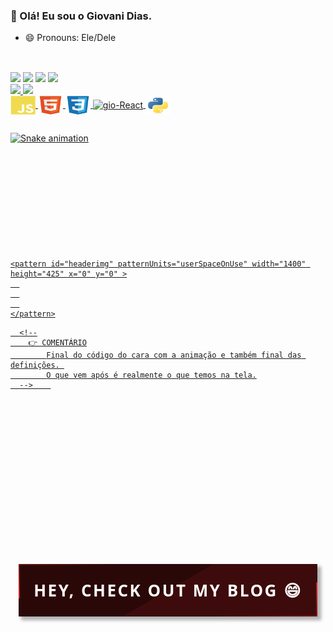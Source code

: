 
   ### 👋 Olá! Eu sou o **Giovani Dias**.

- 😄 Pronouns: Ele/Dele

##
<div style="display: inline_block"><br>
<a href="mailto:giovani.eb3@gmail.com" ><img src="https://img.shields.io/badge/Gmail-D14836?style=for-the-badge&logo=gmail&logoColor=white" target="_blank"></a>
<a href="https://www.instagram.com/giovanii.dias" target="_blank"><img src= 
"https://img.shields.io/badge/Instagram-E4405F?style=for-the-badge&logo=instagram&logoColor=white" target="_blank"></a>
<a href= "https://www.linkedin.com/in/giovani-dias-de-abreu-b5b272192" target="_blank"><img src= "https://img.shields.io/badge/LinkedIn-0077B5?style=for-the-badge&logo=linkedin&logoColor=white" target="_blank"></a>
<a href="#" target="_blank"><img src="https://img.shields.io/badge/Slack-4A154B?style=for-the-badge&logo=slack&logoColor=white" target="_blank"></a>
</div>


<div>
  <a href="https://github.com/giovaniidias">
  <img height="190em" src="https://github-readme-stats.vercel.app/api?username=giovaniidias&show_icons=true&theme=dark&include_all_commits=true&count_private=true"/>
  <img height="100em" src="https://github-readme-stats.vercel.app/api/top-langs/?username=giovaniidias&layout=compact&langs_count=7&theme=dark"/>
     </div>



<div>     
  <img align="center" alt="gio-Js" height="30" width="40" src="https://raw.githubusercontent.com/devicons/devicon/master/icons/javascript/javascript-plain.svg">
  <img align="center" alt="gio-HTML" height="30" width="40" src="https://raw.githubusercontent.com/devicons/devicon/master/icons/html5/html5-original.svg">
  <img align="center" alt="gio-CSS" height="30" width="40" src="https://raw.githubusercontent.com/devicons/devicon/master/icons/css3/css3-original.svg">
 <img align="center" alt="gio-React" height="30" width="40" src="https://cdn.jsdelivr.net/gh/devicons/devicon/icons/react/react-original-wordmark.svg" />
 <img align="center" alt="gio-Python" height="30" width="40" src="https://raw.githubusercontent.com/devicons/devicon/master/icons/python/python-original.svg">
 </div>

##

     
![Snake animation](https://github.com/giovaniidias/giovaniidias/blob/output/github-contribution-grid-snake.svg)


<svg width="1400" height="425" xmlns="http://www.w3.org/2000/svg">
  <defs>

    <pattern id="headerimg" patternUnits="userSpaceOnUse" width="1400" height="425" x="0" y="0" >
      
      
      
    </pattern>
  <style>
      
    
      #container {
        font-family:
          system-ui,
          -apple-system,
          'Segoe UI',
          Roboto,
          Helvetica,
          Arial,
          sans-serif,
          'Apple Color Emoji',
          'Segoe UI Emoji';
        display: flex;
        flex-direction: column;
        align-items: center;
        justify-content: center;
        margin: 0;
        width: 100%;
        height: 425px;
        text-align: center;
      }
      #container:hover{
        border:10px solid blue;
      }
      #cta{
        padding: 24px;
        font-size: 26px;
        font-weight:bold;
        color: #FFF;
        margin-top:200px;
        box-shadow: 5px 5px 5px 1px rgba(0, 0, 0, 0.3);
      }
      
      .animated-button {
        background: linear-gradient(-30deg, #0b1b3d 50%, #08142b 50%);
        padding: 20px 40px;
        margin: 12px;
        display: inline-block;
        -webkit-transform: translate(0%, 0%);
                transform: translate(0%, 0%);
        overflow: hidden;
        color: #d4e0f7;
        font-size: 20px;
        letter-spacing: 2.5px;
        text-align: center;
        text-transform: uppercase;
        text-decoration: none;
        -webkit-box-shadow: 0 20px 50px rgba(0, 0, 0, 0.5);
                box-shadow: 0 20px 50px rgba(0, 0, 0, 0.5);
      }
      .animated-button::before {
        content: '';
        position: absolute;
        top: 0px;
        left: 0px;
        width: 100%;
        height: 100%;
        background-color: #8592ad;
        opacity: 0;
        -webkit-transition: .2s opacity ease-in-out;
        transition: .2s opacity ease-in-out;
      }
      .animated-button:hover::before {
        opacity: 0.2;
      }
      .animated-button span {
        position: absolute;
      }
      .animated-button span:nth-child(1) {
        top: 0px;
        left: 0px;
        width: 100%;
        height: 2px;
        background: -webkit-gradient(linear, right top, left top, from(rgba(8, 20, 43, 0)), to(#2662d9));
        background: linear-gradient(to left, rgba(8, 20, 43, 0), #2662d9);
        -webkit-animation: 2s animateTop linear infinite;
                animation: 2s animateTop linear infinite;
      }
      @-webkit-keyframes animateTop {
        0% {
          -webkit-transform: translateX(100%);
                  transform: translateX(100%);
        }
        100% {
          -webkit-transform: translateX(-100%);
                  transform: translateX(-100%);
        }
      }
      @keyframes animateTop {
        0% {
          -webkit-transform: translateX(100%);
                  transform: translateX(100%);
        }
        100% {
          -webkit-transform: translateX(-100%);
                  transform: translateX(-100%);
        }
      }
      .animated-button span:nth-child(2) {
        top: 0px;
        right: 0px;
        height: 100%;
        width: 2px;
        background: -webkit-gradient(linear, left bottom, left top, from(rgba(8, 20, 43, 0)), to(#2662d9));
        background: linear-gradient(to top, rgba(8, 20, 43, 0), #2662d9);
        -webkit-animation: 2s animateRight linear -1s infinite;
                animation: 2s animateRight linear -1s infinite;
      }
      @-webkit-keyframes animateRight {
        0% {
          -webkit-transform: translateY(100%);
                  transform: translateY(100%);
        }
        100% {
          -webkit-transform: translateY(-100%);
                  transform: translateY(-100%);
        }
      }
      @keyframes animateRight {
        0% {
          -webkit-transform: translateY(100%);
                  transform: translateY(100%);
        }
        100% {
          -webkit-transform: translateY(-100%);
                  transform: translateY(-100%);
        }
      }
      .animated-button span:nth-child(3) {
        bottom: 0px;
        left: 0px;
        width: 100%;
        height: 2px;
        background: -webkit-gradient(linear, left top, right top, from(rgba(8, 20, 43, 0)), to(#2662d9));
        background: linear-gradient(to right, rgba(8, 20, 43, 0), #2662d9);
        -webkit-animation: 2s animateBottom linear infinite;
                animation: 2s animateBottom linear infinite;
      }
      @-webkit-keyframes animateBottom {
        0% {
          -webkit-transform: translateX(-100%);
                  transform: translateX(-100%);
        }
        100% {
          -webkit-transform: translateX(100%);
                  transform: translateX(100%);
        }
      }
      @keyframes animateBottom {
        0% {
          -webkit-transform: translateX(-100%);
                  transform: translateX(-100%);
        }
        100% {
          -webkit-transform: translateX(100%);
                  transform: translateX(100%);
        }
      }
      .animated-button span:nth-child(4) {
        top: 0px;
        left: 0px;
        height: 100%;
        width: 2px;
        background: -webkit-gradient(linear, left top, left bottom, from(rgba(8, 20, 43, 0)), to(#2662d9));
        background: linear-gradient(to bottom, rgba(8, 20, 43, 0), #2662d9);
        -webkit-animation: 2s animateLeft linear -1s infinite;
                animation: 2s animateLeft linear -1s infinite;
      }
      @-webkit-keyframes animateLeft {
        0% {
          -webkit-transform: translateY(-100%);
                  transform: translateY(-100%);
        }
        100% {
          -webkit-transform: translateY(100%);
                  transform: translateY(100%);
        }
      }
      @keyframes animateLeft {
        0% {
          -webkit-transform: translateY(-100%);
                  transform: translateY(-100%);
        }
        100% {
          -webkit-transform: translateY(100%);
                  transform: translateY(100%);
        }
      }
      .animated-button1 {
        background: linear-gradient(-30deg, #3d0b0b 50%, #2b0808 50%);
        padding: 20px 40px;
        margin: 12px;
        display: inline-block;
        -webkit-transform: translate(0%, 0%);
                transform: translate(0%, 0%);
        overflow: hidden;
        color: #f7d4d4;
        font-size: 20px;
        letter-spacing: 2.5px;
        text-align: center;
        text-transform: uppercase;
        text-decoration: none;
        -webkit-box-shadow: 0 20px 50px rgba(0, 0, 0, 0.5);
                box-shadow: 0 20px 50px rgba(0, 0, 0, 0.5);
      }
      .animated-button1::before {
        content: '';
        position: absolute;
        top: 0px;
        left: 0px;
        width: 100%;
        height: 100%;
        background-color: #ad8585;
        opacity: 0;
        -webkit-transition: .2s opacity ease-in-out;
        transition: .2s opacity ease-in-out;
      }
      .animated-button1:hover::before {
        opacity: 0.2;
      }
      .animated-button1 span {
        position: absolute;
      }
      .animated-button1 span:nth-child(1) {
        top: 0px;
        left: 0px;
        width: 100%;
        height: 2px;
        background: -webkit-gradient(linear, right top, left top, from(rgba(43, 8, 8, 0)), to(#d92626));
        background: linear-gradient(to left, rgba(43, 8, 8, 0), #d92626);
        -webkit-animation: 2s animateTop linear infinite;
                animation: 2s animateTop linear infinite;
      }
      @keyframes animateTop {
        0% {
          -webkit-transform: translateX(100%);
                  transform: translateX(100%);
        }
        100% {
          -webkit-transform: translateX(-100%);
                  transform: translateX(-100%);
        }
      }
      .animated-button1 span:nth-child(2) {
        top: 0px;
        right: 0px;
        height: 100%;
        width: 2px;
        background: -webkit-gradient(linear, left bottom, left top, from(rgba(43, 8, 8, 0)), to(#d92626));
        background: linear-gradient(to top, rgba(43, 8, 8, 0), #d92626);
        -webkit-animation: 2s animateRight linear -1s infinite;
                animation: 2s animateRight linear -1s infinite;
      }
      @keyframes animateRight {
        0% {
          -webkit-transform: translateY(100%);
                  transform: translateY(100%);
        }
        100% {
          -webkit-transform: translateY(-100%);
                  transform: translateY(-100%);
        }
      }
      .animated-button1 span:nth-child(3) {
        bottom: 0px;
        left: 0px;
        width: 100%;
        height: 2px;
        background: -webkit-gradient(linear, left top, right top, from(rgba(43, 8, 8, 0)), to(#d92626));
        background: linear-gradient(to right, rgba(43, 8, 8, 0), #d92626);
        -webkit-animation: 2s animateBottom linear infinite;
                animation: 2s animateBottom linear infinite;
      }
      @keyframes animateBottom {
        0% {
          -webkit-transform: translateX(-100%);
                  transform: translateX(-100%);
        }
        100% {
          -webkit-transform: translateX(100%);
                  transform: translateX(100%);
        }
      }
      .animated-button1 span:nth-child(4) {
        top: 0px;
        left: 0px;
        height: 100%;
        width: 2px;
        background: -webkit-gradient(linear, left top, left bottom, from(rgba(43, 8, 8, 0)), to(#d92626));
        background: linear-gradient(to bottom, rgba(43, 8, 8, 0), #d92626);
        -webkit-animation: 2s animateLeft linear -1s infinite;
                animation: 2s animateLeft linear -1s infinite;
      }
      @keyframes animateLeft {
        0% {
          -webkit-transform: translateY(-100%);
                  transform: translateY(-100%);
        }
        100% {
          -webkit-transform: translateY(100%);
                  transform: translateY(100%);
        }
      }
      .animated-button2 {
        background: linear-gradient(-30deg, #3d240b 50%, #2b1a08 50%);
        padding: 20px 40px;
        margin: 12px;
        display: inline-block;
        -webkit-transform: translate(0%, 0%);
                transform: translate(0%, 0%);
        overflow: hidden;
        color: #f7e6d4;
        font-size: 20px;
        letter-spacing: 2.5px;
        text-align: center;
        text-transform: uppercase;
        text-decoration: none;
        -webkit-box-shadow: 0 20px 50px rgba(0, 0, 0, 0.5);
                box-shadow: 0 20px 50px rgba(0, 0, 0, 0.5);
      }
      .animated-button2::before {
        content: '';
        position: absolute;
        top: 0px;
        left: 0px;
        width: 100%;
        height: 100%;
        background-color: #ad9985;
        opacity: 0;
        -webkit-transition: .2s opacity ease-in-out;
        transition: .2s opacity ease-in-out;
      }
      .animated-button2:hover::before {
        opacity: 0.2;
      }
      .animated-button2 span {
        position: absolute;
      }
      .animated-button2 span:nth-child(1) {
        top: 0px;
        left: 0px;
        width: 100%;
        height: 2px;
        background: -webkit-gradient(linear, right top, left top, from(rgba(43, 26, 8, 0)), to(#d98026));
        background: linear-gradient(to left, rgba(43, 26, 8, 0), #d98026);
        -webkit-animation: 2s animateTop linear infinite;
                animation: 2s animateTop linear infinite;
      }
      @keyframes animateTop {
        0% {
          -webkit-transform: translateX(100%);
                  transform: translateX(100%);
        }
        100% {
          -webkit-transform: translateX(-100%);
                  transform: translateX(-100%);
        }
      }
      .animated-button2 span:nth-child(2) {
        top: 0px;
        right: 0px;
        height: 100%;
        width: 2px;
        background: -webkit-gradient(linear, left bottom, left top, from(rgba(43, 26, 8, 0)), to(#d98026));
        background: linear-gradient(to top, rgba(43, 26, 8, 0), #d98026);
        -webkit-animation: 2s animateRight linear -1s infinite;
                animation: 2s animateRight linear -1s infinite;
      }
      @keyframes animateRight {
        0% {
          -webkit-transform: translateY(100%);
                  transform: translateY(100%);
        }
        100% {
          -webkit-transform: translateY(-100%);
                  transform: translateY(-100%);
        }
      }
      .animated-button2 span:nth-child(3) {
        bottom: 0px;
        left: 0px;
        width: 100%;
        height: 2px;
        background: -webkit-gradient(linear, left top, right top, from(rgba(43, 26, 8, 0)), to(#d98026));
        background: linear-gradient(to right, rgba(43, 26, 8, 0), #d98026);
        -webkit-animation: 2s animateBottom linear infinite;
                animation: 2s animateBottom linear infinite;
      }
      @keyframes animateBottom {
        0% {
          -webkit-transform: translateX(-100%);
                  transform: translateX(-100%);
        }
        100% {
          -webkit-transform: translateX(100%);
                  transform: translateX(100%);
        }
      }
      .animated-button2 span:nth-child(4) {
        top: 0px;
        left: 0px;
        height: 100%;
        width: 2px;
        background: -webkit-gradient(linear, left top, left bottom, from(rgba(43, 26, 8, 0)), to(#d98026));
        background: linear-gradient(to bottom, rgba(43, 26, 8, 0), #d98026);
        -webkit-animation: 2s animateLeft linear -1s infinite;
                animation: 2s animateLeft linear -1s infinite;
      }
      @keyframes animateLeft {
        0% {
          -webkit-transform: translateY(-100%);
                  transform: translateY(-100%);
        }
        100% {
          -webkit-transform: translateY(100%);
                  transform: translateY(100%);
        }
      }
      .animated-button3 {
        background: linear-gradient(-30deg, #3d3d0b 50%, #2b2b08 50%);
        padding: 20px 40px;
        margin: 12px;
        display: inline-block;
        -webkit-transform: translate(0%, 0%);
                transform: translate(0%, 0%);
        overflow: hidden;
        color: #f7f7d4;
        font-size: 20px;
        letter-spacing: 2.5px;
        text-align: center;
        text-transform: uppercase;
        text-decoration: none;
        -webkit-box-shadow: 0 20px 50px rgba(0, 0, 0, 0.5);
                box-shadow: 0 20px 50px rgba(0, 0, 0, 0.5);
      }
      .animated-button3::before {
        content: '';
        position: absolute;
        top: 0px;
        left: 0px;
        width: 100%;
        height: 100%;
        background-color: #adad85;
        opacity: 0;
        -webkit-transition: .2s opacity ease-in-out;
        transition: .2s opacity ease-in-out;
      }
      .animated-button3:hover::before {
        opacity: 0.2;
      }
      .animated-button3 span {
        position: absolute;
      }
      .animated-button3 span:nth-child(1) {
        top: 0px;
        left: 0px;
        width: 100%;
        height: 2px;
        background: -webkit-gradient(linear, right top, left top, from(rgba(43, 43, 8, 0)), to(#d9d926));
        background: linear-gradient(to left, rgba(43, 43, 8, 0), #d9d926);
        -webkit-animation: 2s animateTop linear infinite;
                animation: 2s animateTop linear infinite;
      }
      @keyframes animateTop {
        0% {
          -webkit-transform: translateX(100%);
                  transform: translateX(100%);
        }
        100% {
          -webkit-transform: translateX(-100%);
                  transform: translateX(-100%);
        }
      }
      .animated-button3 span:nth-child(2) {
        top: 0px;
        right: 0px;
        height: 100%;
        width: 2px;
        background: -webkit-gradient(linear, left bottom, left top, from(rgba(43, 43, 8, 0)), to(#d9d926));
        background: linear-gradient(to top, rgba(43, 43, 8, 0), #d9d926);
        -webkit-animation: 2s animateRight linear -1s infinite;
                animation: 2s animateRight linear -1s infinite;
      }
      @keyframes animateRight {
        0% {
          -webkit-transform: translateY(100%);
                  transform: translateY(100%);
        }
        100% {
          -webkit-transform: translateY(-100%);
                  transform: translateY(-100%);
        }
      }
      .animated-button3 span:nth-child(3) {
        bottom: 0px;
        left: 0px;
        width: 100%;
        height: 2px;
        background: -webkit-gradient(linear, left top, right top, from(rgba(43, 43, 8, 0)), to(#d9d926));
        background: linear-gradient(to right, rgba(43, 43, 8, 0), #d9d926);
        -webkit-animation: 2s animateBottom linear infinite;
                animation: 2s animateBottom linear infinite;
      }
      @keyframes animateBottom {
        0% {
          -webkit-transform: translateX(-100%);
                  transform: translateX(-100%);
        }
        100% {
          -webkit-transform: translateX(100%);
                  transform: translateX(100%);
        }
      }
      .animated-button3 span:nth-child(4) {
        top: 0px;
        left: 0px;
        height: 100%;
        width: 2px;
        background: -webkit-gradient(linear, left top, left bottom, from(rgba(43, 43, 8, 0)), to(#d9d926));
        background: linear-gradient(to bottom, rgba(43, 43, 8, 0), #d9d926);
        -webkit-animation: 2s animateLeft linear -1s infinite;
                animation: 2s animateLeft linear -1s infinite;
      }
      @keyframes animateLeft {
        0% {
          -webkit-transform: translateY(-100%);
                  transform: translateY(-100%);
        }
        100% {
          -webkit-transform: translateY(100%);
                  transform: translateY(100%);
        }
      }
      .animated-button4 {
        background: linear-gradient(-30deg, #243d0b 50%, #1a2b08 50%);
        padding: 20px 40px;
        margin: 12px;
        display: inline-block;
        -webkit-transform: translate(0%, 0%);
                transform: translate(0%, 0%);
        overflow: hidden;
        color: #e6f7d4;
        font-size: 20px;
        letter-spacing: 2.5px;
        text-align: center;
        text-transform: uppercase;
        text-decoration: none;
        -webkit-box-shadow: 0 20px 50px rgba(0, 0, 0, 0.5);
                box-shadow: 0 20px 50px rgba(0, 0, 0, 0.5);
      }
      .animated-button4::before {
        content: '';
        position: absolute;
        top: 0px;
        left: 0px;
        width: 100%;
        height: 100%;
        background-color: #99ad85;
        opacity: 0;
        -webkit-transition: .2s opacity ease-in-out;
        transition: .2s opacity ease-in-out;
      }
      .animated-button4:hover::before {
        opacity: 0.2;
      }
      .animated-button4 span {
        position: absolute;
      }
      .animated-button4 span:nth-child(1) {
        top: 0px;
        left: 0px;
        width: 100%;
        height: 2px;
        background: -webkit-gradient(linear, right top, left top, from(rgba(26, 43, 8, 0)), to(#80d926));
        background: linear-gradient(to left, rgba(26, 43, 8, 0), #80d926);
        -webkit-animation: 2s animateTop linear infinite;
                animation: 2s animateTop linear infinite;
      }
      @keyframes animateTop {
        0% {
          -webkit-transform: translateX(100%);
                  transform: translateX(100%);
        }
        100% {
          -webkit-transform: translateX(-100%);
                  transform: translateX(-100%);
        }
      }
      .animated-button4 span:nth-child(2) {
        top: 0px;
        right: 0px;
        height: 100%;
        width: 2px;
        background: -webkit-gradient(linear, left bottom, left top, from(rgba(26, 43, 8, 0)), to(#80d926));
        background: linear-gradient(to top, rgba(26, 43, 8, 0), #80d926);
        -webkit-animation: 2s animateRight linear -1s infinite;
                animation: 2s animateRight linear -1s infinite;
      }
      @keyframes animateRight {
        0% {
          -webkit-transform: translateY(100%);
                  transform: translateY(100%);
        }
        100% {
          -webkit-transform: translateY(-100%);
                  transform: translateY(-100%);
        }
      }
      .animated-button4 span:nth-child(3) {
        bottom: 0px;
        left: 0px;
        width: 100%;
        height: 2px;
        background: -webkit-gradient(linear, left top, right top, from(rgba(26, 43, 8, 0)), to(#80d926));
        background: linear-gradient(to right, rgba(26, 43, 8, 0), #80d926);
        -webkit-animation: 2s animateBottom linear infinite;
                animation: 2s animateBottom linear infinite;
      }
      @keyframes animateBottom {
        0% {
          -webkit-transform: translateX(-100%);
                  transform: translateX(-100%);
        }
        100% {
          -webkit-transform: translateX(100%);
                  transform: translateX(100%);
        }
      }
      .animated-button4 span:nth-child(4) {
        top: 0px;
        left: 0px;
        height: 100%;
        width: 2px;
        background: -webkit-gradient(linear, left top, left bottom, from(rgba(26, 43, 8, 0)), to(#80d926));
        background: linear-gradient(to bottom, rgba(26, 43, 8, 0), #80d926);
        -webkit-animation: 2s animateLeft linear -1s infinite;
                animation: 2s animateLeft linear -1s infinite;
      }
      @keyframes animateLeft {
        0% {
          -webkit-transform: translateY(-100%);
                  transform: translateY(-100%);
        }
        100% {
          -webkit-transform: translateY(100%);
                  transform: translateY(100%);
        }
      }
      .animated-button5 {
        background: linear-gradient(-30deg, #0b3d0b 50%, #082b08 50%);
        padding: 20px 40px;
        margin: 12px;
        display: inline-block;
        -webkit-transform: translate(0%, 0%);
                transform: translate(0%, 0%);
        overflow: hidden;
        color: #d4f7d4;
        font-size: 20px;
        letter-spacing: 2.5px;
        text-align: center;
        text-transform: uppercase;
        text-decoration: none;
        -webkit-box-shadow: 0 20px 50px rgba(0, 0, 0, 0.5);
                box-shadow: 0 20px 50px rgba(0, 0, 0, 0.5);
      }
      .animated-button5::before {
        content: '';
        position: absolute;
        top: 0px;
        left: 0px;
        width: 100%;
        height: 100%;
        background-color: #85ad85;
        opacity: 0;
        -webkit-transition: .2s opacity ease-in-out;
        transition: .2s opacity ease-in-out;
      }
      .animated-button5:hover::before {
        opacity: 0.2;
      }
      .animated-button5 span {
        position: absolute;
      }
      .animated-button5 span:nth-child(1) {
        top: 0px;
        left: 0px;
        width: 100%;
        height: 2px;
        background: -webkit-gradient(linear, right top, left top, from(rgba(8, 43, 8, 0)), to(#26d926));
        background: linear-gradient(to left, rgba(8, 43, 8, 0), #26d926);
        -webkit-animation: 2s animateTop linear infinite;
                animation: 2s animateTop linear infinite;
      }
      @keyframes animateTop {
        0% {
          -webkit-transform: translateX(100%);
                  transform: translateX(100%);
        }
        100% {
          -webkit-transform: translateX(-100%);
                  transform: translateX(-100%);
        }
      }
      .animated-button5 span:nth-child(2) {
        top: 0px;
        right: 0px;
        height: 100%;
        width: 2px;
        background: -webkit-gradient(linear, left bottom, left top, from(rgba(8, 43, 8, 0)), to(#26d926));
        background: linear-gradient(to top, rgba(8, 43, 8, 0), #26d926);
        -webkit-animation: 2s animateRight linear -1s infinite;
                animation: 2s animateRight linear -1s infinite;
      }
      @keyframes animateRight {
        0% {
          -webkit-transform: translateY(100%);
                  transform: translateY(100%);
        }
        100% {
          -webkit-transform: translateY(-100%);
                  transform: translateY(-100%);
        }
      }
      .animated-button5 span:nth-child(3) {
        bottom: 0px;
        left: 0px;
        width: 100%;
        height: 2px;
        background: -webkit-gradient(linear, left top, right top, from(rgba(8, 43, 8, 0)), to(#26d926));
        background: linear-gradient(to right, rgba(8, 43, 8, 0), #26d926);
        -webkit-animation: 2s animateBottom linear infinite;
                animation: 2s animateBottom linear infinite;
      }
      @keyframes animateBottom {
        0% {
          -webkit-transform: translateX(-100%);
                  transform: translateX(-100%);
        }
        100% {
          -webkit-transform: translateX(100%);
                  transform: translateX(100%);
        }
      }
      .animated-button5 span:nth-child(4) {
        top: 0px;
        left: 0px;
        height: 100%;
        width: 2px;
        background: -webkit-gradient(linear, left top, left bottom, from(rgba(8, 43, 8, 0)), to(#26d926));
        background: linear-gradient(to bottom, rgba(8, 43, 8, 0), #26d926);
        -webkit-animation: 2s animateLeft linear -1s infinite;
                animation: 2s animateLeft linear -1s infinite;
      }
      @keyframes animateLeft {
        0% {
          -webkit-transform: translateY(-100%);
                  transform: translateY(-100%);
        }
        100% {
          -webkit-transform: translateY(100%);
                  transform: translateY(100%);
        }
      }
      .animated-button6 {
        background: linear-gradient(-30deg, #0b3d24 50%, #082b1a 50%);
        padding: 20px 40px;
        margin: 12px;
        display: inline-block;
        -webkit-transform: translate(0%, 0%);
                transform: translate(0%, 0%);
        overflow: hidden;
        color: #d4f7e6;
        font-size: 20px;
        letter-spacing: 2.5px;
        text-align: center;
        text-transform: uppercase;
        text-decoration: none;
        -webkit-box-shadow: 0 20px 50px rgba(0, 0, 0, 0.5);
                box-shadow: 0 20px 50px rgba(0, 0, 0, 0.5);
      }
      .animated-button6::before {
        content: '';
        position: absolute;
        top: 0px;
        left: 0px;
        width: 100%;
        height: 100%;
        background-color: #85ad99;
        opacity: 0;
        -webkit-transition: .2s opacity ease-in-out;
        transition: .2s opacity ease-in-out;
      }
      .animated-button6:hover::before {
        opacity: 0.2;
      }
      .animated-button6 span {
        position: absolute;
      }
      .animated-button6 span:nth-child(1) {
        top: 0px;
        left: 0px;
        width: 100%;
        height: 2px;
        background: -webkit-gradient(linear, right top, left top, from(rgba(8, 43, 26, 0)), to(#26d980));
        background: linear-gradient(to left, rgba(8, 43, 26, 0), #26d980);
        -webkit-animation: 2s animateTop linear infinite;
                animation: 2s animateTop linear infinite;
      }
      @keyframes animateTop {
        0% {
          -webkit-transform: translateX(100%);
                  transform: translateX(100%);
        }
        100% {
          -webkit-transform: translateX(-100%);
                  transform: translateX(-100%);
        }
      }
      .animated-button6 span:nth-child(2) {
        top: 0px;
        right: 0px;
        height: 100%;
        width: 2px;
        background: -webkit-gradient(linear, left bottom, left top, from(rgba(8, 43, 26, 0)), to(#26d980));
        background: linear-gradient(to top, rgba(8, 43, 26, 0), #26d980);
        -webkit-animation: 2s animateRight linear -1s infinite;
                animation: 2s animateRight linear -1s infinite;
      }
      @keyframes animateRight {
        0% {
          -webkit-transform: translateY(100%);
                  transform: translateY(100%);
        }
        100% {
          -webkit-transform: translateY(-100%);
                  transform: translateY(-100%);
        }
      }
      .animated-button6 span:nth-child(3) {
        bottom: 0px;
        left: 0px;
        width: 100%;
        height: 2px;
        background: -webkit-gradient(linear, left top, right top, from(rgba(8, 43, 26, 0)), to(#26d980));
        background: linear-gradient(to right, rgba(8, 43, 26, 0), #26d980);
        -webkit-animation: 2s animateBottom linear infinite;
                animation: 2s animateBottom linear infinite;
      }
      @keyframes animateBottom {
        0% {
          -webkit-transform: translateX(-100%);
                  transform: translateX(-100%);
        }
        100% {
          -webkit-transform: translateX(100%);
                  transform: translateX(100%);
        }
      }
      .animated-button6 span:nth-child(4) {
        top: 0px;
        left: 0px;
        height: 100%;
        width: 2px;
        background: -webkit-gradient(linear, left top, left bottom, from(rgba(8, 43, 26, 0)), to(#26d980));
        background: linear-gradient(to bottom, rgba(8, 43, 26, 0), #26d980);
        -webkit-animation: 2s animateLeft linear -1s infinite;
                animation: 2s animateLeft linear -1s infinite;
      }
      @keyframes animateLeft {
        0% {
          -webkit-transform: translateY(-100%);
                  transform: translateY(-100%);
        }
        100% {
          -webkit-transform: translateY(100%);
                  transform: translateY(100%);
        }
      }
      .animated-button7 {
        background: linear-gradient(-30deg, #0b3d3d 50%, #082b2b 50%);
        padding: 20px 40px;
        margin: 12px;
        display: inline-block;
        -webkit-transform: translate(0%, 0%);
                transform: translate(0%, 0%);
        overflow: hidden;
        color: #d4f7f7;
        font-size: 20px;
        letter-spacing: 2.5px;
        text-align: center;
        text-transform: uppercase;
        text-decoration: none;
        -webkit-box-shadow: 0 20px 50px rgba(0, 0, 0, 0.5);
                box-shadow: 0 20px 50px rgba(0, 0, 0, 0.5);
      }
      .animated-button7::before {
        content: '';
        position: absolute;
        top: 0px;
        left: 0px;
        width: 100%;
        height: 100%;
        background-color: #85adad;
        opacity: 0;
        -webkit-transition: .2s opacity ease-in-out;
        transition: .2s opacity ease-in-out;
      }
      .animated-button7:hover::before {
        opacity: 0.2;
      }
      .animated-button7 span {
        position: absolute;
      }
      .animated-button7 span:nth-child(1) {
        top: 0px;
        left: 0px;
        width: 100%;
        height: 2px;
        background: -webkit-gradient(linear, right top, left top, from(rgba(8, 43, 43, 0)), to(#26d9d9));
        background: linear-gradient(to left, rgba(8, 43, 43, 0), #26d9d9);
        -webkit-animation: 2s animateTop linear infinite;
                animation: 2s animateTop linear infinite;
      }
      @keyframes animateTop {
        0% {
          -webkit-transform: translateX(100%);
                  transform: translateX(100%);
        }
        100% {
          -webkit-transform: translateX(-100%);
                  transform: translateX(-100%);
        }
      }
      .animated-button7 span:nth-child(2) {
        top: 0px;
        right: 0px;
        height: 100%;
        width: 2px;
        background: -webkit-gradient(linear, left bottom, left top, from(rgba(8, 43, 43, 0)), to(#26d9d9));
        background: linear-gradient(to top, rgba(8, 43, 43, 0), #26d9d9);
        -webkit-animation: 2s animateRight linear -1s infinite;
                animation: 2s animateRight linear -1s infinite;
      }
      @keyframes animateRight {
        0% {
          -webkit-transform: translateY(100%);
                  transform: translateY(100%);
        }
        100% {
          -webkit-transform: translateY(-100%);
                  transform: translateY(-100%);
        }
      }
      .animated-button7 span:nth-child(3) {
        bottom: 0px;
        left: 0px;
        width: 100%;
        height: 2px;
        background: -webkit-gradient(linear, left top, right top, from(rgba(8, 43, 43, 0)), to(#26d9d9));
        background: linear-gradient(to right, rgba(8, 43, 43, 0), #26d9d9);
        -webkit-animation: 2s animateBottom linear infinite;
                animation: 2s animateBottom linear infinite;
      }
      @keyframes animateBottom {
        0% {
          -webkit-transform: translateX(-100%);
                  transform: translateX(-100%);
        }
        100% {
          -webkit-transform: translateX(100%);
                  transform: translateX(100%);
        }
      }
      .animated-button7 span:nth-child(4) {
        top: 0px;
        left: 0px;
        height: 100%;
        width: 2px;
        background: -webkit-gradient(linear, left top, left bottom, from(rgba(8, 43, 43, 0)), to(#26d9d9));
        background: linear-gradient(to bottom, rgba(8, 43, 43, 0), #26d9d9);
        -webkit-animation: 2s animateLeft linear -1s infinite;
                animation: 2s animateLeft linear -1s infinite;
      }
      @keyframes animateLeft {
        0% {
          -webkit-transform: translateY(-100%);
                  transform: translateY(-100%);
        }
        100% {
          -webkit-transform: translateY(100%);
                  transform: translateY(100%);
        }
      }
      .animated-button8 {
        background: linear-gradient(-30deg, #0b243d 50%, #081a2b 50%);
        padding: 20px 40px;
        margin: 12px;
        display: inline-block;
        -webkit-transform: translate(0%, 0%);
                transform: translate(0%, 0%);
        overflow: hidden;
        color: #d4e6f7;
        font-size: 20px;
        letter-spacing: 2.5px;
        text-align: center;
        text-transform: uppercase;
        text-decoration: none;
        -webkit-box-shadow: 0 20px 50px rgba(0, 0, 0, 0.5);
                box-shadow: 0 20px 50px rgba(0, 0, 0, 0.5);
      }
      .animated-button8::before {
        content: '';
        position: absolute;
        top: 0px;
        left: 0px;
        width: 100%;
        height: 100%;
        background-color: #8599ad;
        opacity: 0;
        -webkit-transition: .2s opacity ease-in-out;
        transition: .2s opacity ease-in-out;
      }
      .animated-button8:hover::before {
        opacity: 0.2;
      }
      .animated-button8 span {
        position: absolute;
      }
      .animated-button8 span:nth-child(1) {
        top: 0px;
        left: 0px;
        width: 100%;
        height: 2px;
        background: -webkit-gradient(linear, right top, left top, from(rgba(8, 26, 43, 0)), to(#2680d9));
        background: linear-gradient(to left, rgba(8, 26, 43, 0), #2680d9);
        -webkit-animation: 2s animateTop linear infinite;
                animation: 2s animateTop linear infinite;
      }
      @keyframes animateTop {
        0% {
          -webkit-transform: translateX(100%);
                  transform: translateX(100%);
        }
        100% {
          -webkit-transform: translateX(-100%);
                  transform: translateX(-100%);
        }
      }
      .animated-button8 span:nth-child(2) {
        top: 0px;
        right: 0px;
        height: 100%;
        width: 2px;
        background: -webkit-gradient(linear, left bottom, left top, from(rgba(8, 26, 43, 0)), to(#2680d9));
        background: linear-gradient(to top, rgba(8, 26, 43, 0), #2680d9);
        -webkit-animation: 2s animateRight linear -1s infinite;
                animation: 2s animateRight linear -1s infinite;
      }
      @keyframes animateRight {
        0% {
          -webkit-transform: translateY(100%);
                  transform: translateY(100%);
        }
        100% {
          -webkit-transform: translateY(-100%);
                  transform: translateY(-100%);
        }
      }
      .animated-button8 span:nth-child(3) {
        bottom: 0px;
        left: 0px;
        width: 100%;
        height: 2px;
        background: -webkit-gradient(linear, left top, right top, from(rgba(8, 26, 43, 0)), to(#2680d9));
        background: linear-gradient(to right, rgba(8, 26, 43, 0), #2680d9);
        -webkit-animation: 2s animateBottom linear infinite;
                animation: 2s animateBottom linear infinite;
      }
      @keyframes animateBottom {
        0% {
          -webkit-transform: translateX(-100%);
                  transform: translateX(-100%);
        }
        100% {
          -webkit-transform: translateX(100%);
                  transform: translateX(100%);
        }
      }
      .animated-button8 span:nth-child(4) {
        top: 0px;
        left: 0px;
        height: 100%;
        width: 2px;
        background: -webkit-gradient(linear, left top, left bottom, from(rgba(8, 26, 43, 0)), to(#2680d9));
        background: linear-gradient(to bottom, rgba(8, 26, 43, 0), #2680d9);
        -webkit-animation: 2s animateLeft linear -1s infinite;
                animation: 2s animateLeft linear -1s infinite;
      }
      @keyframes animateLeft {
        0% {
          -webkit-transform: translateY(-100%);
                  transform: translateY(-100%);
        }
        100% {
          -webkit-transform: translateY(100%);
                  transform: translateY(100%);
        }
      }
      .animated-button9 {
        background: linear-gradient(-30deg, #0b0b3d 50%, #08082b 50%);
        padding: 20px 40px;
        margin: 12px;
        display: inline-block;
        -webkit-transform: translate(0%, 0%);
                transform: translate(0%, 0%);
        overflow: hidden;
        color: #d4d4f7;
        font-size: 20px;
        letter-spacing: 2.5px;
        text-align: center;
        text-transform: uppercase;
        text-decoration: none;
        -webkit-box-shadow: 0 20px 50px rgba(0, 0, 0, 0.5);
                box-shadow: 0 20px 50px rgba(0, 0, 0, 0.5);
      }
      .animated-button9::before {
        content: '';
        position: absolute;
        top: 0px;
        left: 0px;
        width: 100%;
        height: 100%;
        background-color: #8585ad;
        opacity: 0;
        -webkit-transition: .2s opacity ease-in-out;
        transition: .2s opacity ease-in-out;
      }
      .animated-button9:hover::before {
        opacity: 0.2;
      }
      .animated-button9 span {
        position: absolute;
      }
      .animated-button9 span:nth-child(1) {
        top: 0px;
        left: 0px;
        width: 100%;
        height: 2px;
        background: -webkit-gradient(linear, right top, left top, from(rgba(8, 8, 43, 0)), to(#2626d9));
        background: linear-gradient(to left, rgba(8, 8, 43, 0), #2626d9);
        -webkit-animation: 2s animateTop linear infinite;
                animation: 2s animateTop linear infinite;
      }
      @keyframes animateTop {
        0% {
          -webkit-transform: translateX(100%);
                  transform: translateX(100%);
        }
        100% {
          -webkit-transform: translateX(-100%);
                  transform: translateX(-100%);
        }
      }
      .animated-button9 span:nth-child(2) {
        top: 0px;
        right: 0px;
        height: 100%;
        width: 2px;
        background: -webkit-gradient(linear, left bottom, left top, from(rgba(8, 8, 43, 0)), to(#2626d9));
        background: linear-gradient(to top, rgba(8, 8, 43, 0), #2626d9);
        -webkit-animation: 2s animateRight linear -1s infinite;
                animation: 2s animateRight linear -1s infinite;
      }
      @keyframes animateRight {
        0% {
          -webkit-transform: translateY(100%);
                  transform: translateY(100%);
        }
        100% {
          -webkit-transform: translateY(-100%);
                  transform: translateY(-100%);
        }
      }
      .animated-button9 span:nth-child(3) {
        bottom: 0px;
        left: 0px;
        width: 100%;
        height: 2px;
        background: -webkit-gradient(linear, left top, right top, from(rgba(8, 8, 43, 0)), to(#2626d9));
        background: linear-gradient(to right, rgba(8, 8, 43, 0), #2626d9);
        -webkit-animation: 2s animateBottom linear infinite;
                animation: 2s animateBottom linear infinite;
      }
      @keyframes animateBottom {
        0% {
          -webkit-transform: translateX(-100%);
                  transform: translateX(-100%);
        }
        100% {
          -webkit-transform: translateX(100%);
                  transform: translateX(100%);
        }
      }
      .animated-button9 span:nth-child(4) {
        top: 0px;
        left: 0px;
        height: 100%;
        width: 2px;
        background: -webkit-gradient(linear, left top, left bottom, from(rgba(8, 8, 43, 0)), to(#2626d9));
        background: linear-gradient(to bottom, rgba(8, 8, 43, 0), #2626d9);
        -webkit-animation: 2s animateLeft linear -1s infinite;
                animation: 2s animateLeft linear -1s infinite;
      }
      @keyframes animateLeft {
        0% {
          -webkit-transform: translateY(-100%);
                  transform: translateY(-100%);
        }
        100% {
          -webkit-transform: translateY(100%);
                  transform: translateY(100%);
        }
      }
      .animated-button10 {
        background: linear-gradient(-30deg, #240b3d 50%, #1a082b 50%);
        padding: 20px 40px;
        margin: 12px;
        display: inline-block;
        -webkit-transform: translate(0%, 0%);
                transform: translate(0%, 0%);
        overflow: hidden;
        color: #e6d4f7;
        font-size: 20px;
        letter-spacing: 2.5px;
        text-align: center;
        text-transform: uppercase;
        text-decoration: none;
        -webkit-box-shadow: 0 20px 50px rgba(0, 0, 0, 0.5);
                box-shadow: 0 20px 50px rgba(0, 0, 0, 0.5);
      }
      .animated-button10::before {
        content: '';
        position: absolute;
        top: 0px;
        left: 0px;
        width: 100%;
        height: 100%;
        background-color: #9985ad;
        opacity: 0;
        -webkit-transition: .2s opacity ease-in-out;
        transition: .2s opacity ease-in-out;
      }
      .animated-button10:hover::before {
        opacity: 0.2;
      }
      .animated-button10 span {
        position: absolute;
      }
      .animated-button10 span:nth-child(1) {
        top: 0px;
        left: 0px;
        width: 100%;
        height: 2px;
        background: -webkit-gradient(linear, right top, left top, from(rgba(26, 8, 43, 0)), to(#8026d9));
        background: linear-gradient(to left, rgba(26, 8, 43, 0), #8026d9);
        -webkit-animation: 2s animateTop linear infinite;
                animation: 2s animateTop linear infinite;
      }
      @keyframes animateTop {
        0% {
          -webkit-transform: translateX(100%);
                  transform: translateX(100%);
        }
        100% {
          -webkit-transform: translateX(-100%);
                  transform: translateX(-100%);
        }
      }
      .animated-button10 span:nth-child(2) {
        top: 0px;
        right: 0px;
        height: 100%;
        width: 2px;
        background: -webkit-gradient(linear, left bottom, left top, from(rgba(26, 8, 43, 0)), to(#8026d9));
        background: linear-gradient(to top, rgba(26, 8, 43, 0), #8026d9);
        -webkit-animation: 2s animateRight linear -1s infinite;
                animation: 2s animateRight linear -1s infinite;
      }
      @keyframes animateRight {
        0% {
          -webkit-transform: translateY(100%);
                  transform: translateY(100%);
        }
        100% {
          -webkit-transform: translateY(-100%);
                  transform: translateY(-100%);
        }
      }
      .animated-button10 span:nth-child(3) {
        bottom: 0px;
        left: 0px;
        width: 100%;
        height: 2px;
        background: -webkit-gradient(linear, left top, right top, from(rgba(26, 8, 43, 0)), to(#8026d9));
        background: linear-gradient(to right, rgba(26, 8, 43, 0), #8026d9);
        -webkit-animation: 2s animateBottom linear infinite;
                animation: 2s animateBottom linear infinite;
      }
      @keyframes animateBottom {
        0% {
          -webkit-transform: translateX(-100%);
                  transform: translateX(-100%);
        }
        100% {
          -webkit-transform: translateX(100%);
                  transform: translateX(100%);
        }
      }
      .animated-button10 span:nth-child(4) {
        top: 0px;
        left: 0px;
        height: 100%;
        width: 2px;
        background: -webkit-gradient(linear, left top, left bottom, from(rgba(26, 8, 43, 0)), to(#8026d9));
        background: linear-gradient(to bottom, rgba(26, 8, 43, 0), #8026d9);
        -webkit-animation: 2s animateLeft linear -1s infinite;
                animation: 2s animateLeft linear -1s infinite;
      }
      @keyframes animateLeft {
        0% {
          -webkit-transform: translateY(-100%);
                  transform: translateY(-100%);
        }
        100% {
          -webkit-transform: translateY(100%);
                  transform: translateY(100%);
        }
      }
      .animated-button11 {
        background: linear-gradient(-30deg, #3d0b3d 50%, #2b082b 50%);
        padding: 20px 40px;
        margin: 12px;
        display: inline-block;
        -webkit-transform: translate(0%, 0%);
                transform: translate(0%, 0%);
        overflow: hidden;
        color: #f7d4f7;
        font-size: 20px;
        letter-spacing: 2.5px;
        text-align: center;
        text-transform: uppercase;
        text-decoration: none;
        -webkit-box-shadow: 0 20px 50px rgba(0, 0, 0, 0.5);
                box-shadow: 0 20px 50px rgba(0, 0, 0, 0.5);
      }
      .animated-button11::before {
        content: '';
        position: absolute;
        top: 0px;
        left: 0px;
        width: 100%;
        height: 100%;
        background-color: #ad85ad;
        opacity: 0;
        -webkit-transition: .2s opacity ease-in-out;
        transition: .2s opacity ease-in-out;
      }
      .animated-button11:hover::before {
        opacity: 0.2;
      }
      .animated-button11 span {
        position: absolute;
      }
      .animated-button11 span:nth-child(1) {
        top: 0px;
        left: 0px;
        width: 100%;
        height: 2px;
        background: -webkit-gradient(linear, right top, left top, from(rgba(43, 8, 43, 0)), to(#d926d9));
        background: linear-gradient(to left, rgba(43, 8, 43, 0), #d926d9);
        -webkit-animation: 2s animateTop linear infinite;
                animation: 2s animateTop linear infinite;
      }
      @keyframes animateTop {
        0% {
          -webkit-transform: translateX(100%);
                  transform: translateX(100%);
        }
        100% {
          -webkit-transform: translateX(-100%);
                  transform: translateX(-100%);
        }
      }
      .animated-button11 span:nth-child(2) {
        top: 0px;
        right: 0px;
        height: 100%;
        width: 2px;
        background: -webkit-gradient(linear, left bottom, left top, from(rgba(43, 8, 43, 0)), to(#d926d9));
        background: linear-gradient(to top, rgba(43, 8, 43, 0), #d926d9);
        -webkit-animation: 2s animateRight linear -1s infinite;
                animation: 2s animateRight linear -1s infinite;
      }
      @keyframes animateRight {
        0% {
          -webkit-transform: translateY(100%);
                  transform: translateY(100%);
        }
        100% {
          -webkit-transform: translateY(-100%);
                  transform: translateY(-100%);
        }
      }
      .animated-button11 span:nth-child(3) {
        bottom: 0px;
        left: 0px;
        width: 100%;
        height: 2px;
        background: -webkit-gradient(linear, left top, right top, from(rgba(43, 8, 43, 0)), to(#d926d9));
        background: linear-gradient(to right, rgba(43, 8, 43, 0), #d926d9);
        -webkit-animation: 2s animateBottom linear infinite;
                animation: 2s animateBottom linear infinite;
      }
      @keyframes animateBottom {
        0% {
          -webkit-transform: translateX(-100%);
                  transform: translateX(-100%);
        }
        100% {
          -webkit-transform: translateX(100%);
                  transform: translateX(100%);
        }
      }
      .animated-button11 span:nth-child(4) {
        top: 0px;
        left: 0px;
        height: 100%;
        width: 2px;
        background: -webkit-gradient(linear, left top, left bottom, from(rgba(43, 8, 43, 0)), to(#d926d9));
        background: linear-gradient(to bottom, rgba(43, 8, 43, 0), #d926d9);
        -webkit-animation: 2s animateLeft linear -1s infinite;
                animation: 2s animateLeft linear -1s infinite;
      }
      @keyframes animateLeft {
        0% {
          -webkit-transform: translateY(-100%);
                  transform: translateY(-100%);
        }
        100% {
          -webkit-transform: translateY(100%);
                  transform: translateY(100%);
        }
      }
      .animated-button12 {
        background: linear-gradient(-30deg, #3d0b24 50%, #2b081a 50%);
        padding: 20px 40px;
        margin: 12px;
        display: inline-block;
        -webkit-transform: translate(0%, 0%);
                transform: translate(0%, 0%);
        overflow: hidden;
        color: #f7d4e6;
        font-size: 20px;
        letter-spacing: 2.5px;
        text-align: center;
        text-transform: uppercase;
        text-decoration: none;
        -webkit-box-shadow: 0 20px 50px rgba(0, 0, 0, 0.5);
                box-shadow: 0 20px 50px rgba(0, 0, 0, 0.5);
      }
      .animated-button12::before {
        content: '';
        position: absolute;
        top: 0px;
        left: 0px;
        width: 100%;
        height: 100%;
        background-color: #ad8599;
        opacity: 0;
        -webkit-transition: .2s opacity ease-in-out;
        transition: .2s opacity ease-in-out;
      }
      .animated-button12:hover::before {
        opacity: 0.2;
      }
      .animated-button12 span {
        position: absolute;
      }
      .animated-button12 span:nth-child(1) {
        top: 0px;
        left: 0px;
        width: 100%;
        height: 2px;
        background: -webkit-gradient(linear, right top, left top, from(rgba(43, 8, 26, 0)), to(#d92680));
        background: linear-gradient(to left, rgba(43, 8, 26, 0), #d92680);
        -webkit-animation: 2s animateTop linear infinite;
                animation: 2s animateTop linear infinite;
      }
      @keyframes animateTop {
        0% {
          -webkit-transform: translateX(100%);
                  transform: translateX(100%);
        }
        100% {
          -webkit-transform: translateX(-100%);
                  transform: translateX(-100%);
        }
      }
      .animated-button12 span:nth-child(2) {
        top: 0px;
        right: 0px;
        height: 100%;
        width: 2px;
        background: -webkit-gradient(linear, left bottom, left top, from(rgba(43, 8, 26, 0)), to(#d92680));
        background: linear-gradient(to top, rgba(43, 8, 26, 0), #d92680);
        -webkit-animation: 2s animateRight linear -1s infinite;
                animation: 2s animateRight linear -1s infinite;
      }
      @keyframes animateRight {
        0% {
          -webkit-transform: translateY(100%);
                  transform: translateY(100%);
        }
        100% {
          -webkit-transform: translateY(-100%);
                  transform: translateY(-100%);
        }
      }
      .animated-button12 span:nth-child(3) {
        bottom: 0px;
        left: 0px;
        width: 100%;
        height: 2px;
        background: -webkit-gradient(linear, left top, right top, from(rgba(43, 8, 26, 0)), to(#d92680));
        background: linear-gradient(to right, rgba(43, 8, 26, 0), #d92680);
        -webkit-animation: 2s animateBottom linear infinite;
                animation: 2s animateBottom linear infinite;
      }
      @keyframes animateBottom {
        0% {
          -webkit-transform: translateX(-100%);
                  transform: translateX(-100%);
        }
        100% {
          -webkit-transform: translateX(100%);
                  transform: translateX(100%);
        }
      }
      .animated-button12 span:nth-child(4) {
        top: 0px;
        left: 0px;
        height: 100%;
        width: 2px;
        background: -webkit-gradient(linear, left top, left bottom, from(rgba(43, 8, 26, 0)), to(#d92680));
        background: linear-gradient(to bottom, rgba(43, 8, 26, 0), #d92680);
        -webkit-animation: 2s animateLeft linear -1s infinite;
                animation: 2s animateLeft linear -1s infinite;
      }
      @keyframes animateLeft {
        0% {
          -webkit-transform: translateY(-100%);
                  transform: translateY(-100%);
        }
        100% {
          -webkit-transform: translateY(100%);
                  transform: translateY(100%);
        }
      }
    </style>    
      <!--
        👉 COMENTÁRIO
            Final do código do cara com a animação e também final das definições. 
            O que vem após é realmente o que temos na tela.
      -->    
  </defs>
  <!--
    👉 COMENTÁRIO
        Para colocar uma image assim de fundo do nosso SVG, o primeiro instinto seria fazer algo como:
          <div style="background-color:url('header.png')"></div>
        Mas essa abordagem não funcionou aqui, possivelmente por estarmos tratando de um SVG. A saída foi criar um outro elemento 
        retangular (rect) que começa nas coordenadas 0 e 0, tem 1400px de largura e 425px de altura, exatamente o tamanho da nossa 
        imagem de header e, finalmente, preenchê-lo com a imagem que carregamos como pattern acima.
  -->
  <rect x="0" y="0" width="1400" height="425" style="fill:url(#headerimg)"/>
  <!--
    👉 COMENTÁRIO
        E, finalmente, temos o foreignObject. Essa tag pode fazer parte do SVG e o GitHub não retira o que está dentro dela, 
        possibilitando assim usarmos estilos mais sofisticados de CSS em nosso README.md
        Basicamente criamos esse elemento com altura e largura de 100% e dentro dele colocamos o conteúdo HTML que queremos.
        Você pode colocar o título e subtítulo e outros elementos. Eu preferi colocar o título e subtítulo diretamente na imagem png
        por ser mais fácil de configurar a fonte que eu queria e formatos, mas usei o espaço abaixo para criar um botão de CTA.
        No caso, coloquei um botão que ao ser clicado levaria o visitante para o meu blog (dev.lawyer), mas como eu mencionei antes
        não é possível usar funções de interação como "onclick" dentro de um SVG que não seja "inline". 
        A saída, portanto, foi colocar esse clique e link na imagem que usa este SVG como fonte (na prática, ele direciona o visitante
        ao site se ele clicar em qualquer lugar do cabeçalho, e não apenas no botão), mas para dar um apelo ao botão que coloquei
        uma animação nele, com base no CSS que comentei acima.
  -->
	<foreignObject width="100%" height="100%">
		<div xmlns="http://www.w3.org/1999/xhtml">
			<div id="container">
        <a href="#" id="cta" class="animated-button1">
          <span></span>
          <span></span>
          <span></span>
          <span></span>
          HEY, CHECK OUT MY BLOG 😄
        </a>
			</div>
		</div>
	</foreignObject>
</svg>


